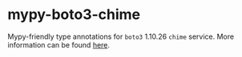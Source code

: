 # mypy-boto3-chime

Mypy-friendly type annotations for `boto3` 1.10.26 `chime` service.
More information can be found [here](https://github.com/vemel/mypy_boto3).